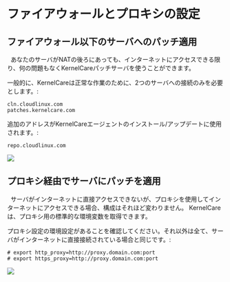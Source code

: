 # ファイアウォールとプロキシの設定


## ファイアウォール以下のサーバへのパッチ適用
 
あなたのサーバがNATの後ろにあっても、インターネットにアクセスできる限り、何の問題もなくKernelCareパッチサーバを使うことができます。

一般的に、KernelCareは正常な作業のために、2つのサーバへの接続のみを必要とします。:

```
cln.cloudlinux.com
patches.kernelcare.com
```

追加のアドレスがKernelCareエージェントのインストール/アップデートに使用されます。:

```
repo.cloudlinux.com
```

![](/images/patchingthroughfirewall.png)

## プロキシ経由でサーバにパッチを適用


 
サーバがインターネットに直接アクセスできないが、プロキシを使用してインターネットにアクセスできる場合、構成はそれほど変わりません。 KernelCareは、プロキシ用の標準的な環境変数を取得できます。

プロキシ設定の環境設定があることを確認してください。それ以外は全て、サーバがインターネットに直接接続されている場合と同じです。:

```
# export http_proxy=http://proxy.domain.com:port
# export https_proxy=http://proxy.domain.com:port
```

![](/images/patchingthroughproxy.png)

